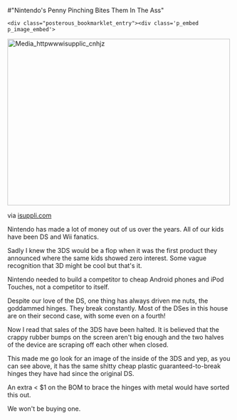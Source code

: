 #"Nintendo's Penny Pinching Bites Them In The Ass"


    <div class="posterous_bookmarklet_entry"><div class='p_embed p_image_embed'>
<a href="http://getfile8.posterous.com/getfile/files.posterous.com/conoroneill/nhouCwfGiFDJixnvAFebqgJzlzvufCtzEayBcmmuaypiplbdxwycwmcolloF/media_httpwwwisupplic_CnHjz.jpg.scaled1000.jpg"><img alt="Media_httpwwwisupplic_cnhjz" height="375" src="http://getfile8.posterous.com/getfile/files.posterous.com/conoroneill/nhouCwfGiFDJixnvAFebqgJzlzvufCtzEayBcmmuaypiplbdxwycwmcolloF/media_httpwwwisupplic_CnHjz.jpg.scaled500.jpg" width="500" /></a>
</div>

<div class="posterous_quote_citation">via <a href="http://www.isuppli.com/PublishingImages/Press%20Releases/Nintendo_3DS_Exploded.JPG">isuppli.com</a></div>
<p>Nintendo has made a lot of money out of us over the years. All of our kids have been DS and Wii fanatics.</p>
<p>Sadly I knew the 3DS would be a flop when it was the first product they announced where the same kids showed zero interest. Some vague recognition that 3D might be cool but that's it.</p>
<p>Nintendo needed to build a competitor to cheap Android phones and iPod Touches, not a competitor to itself.</p>
<p>Despite our love of the DS, one thing has always driven me nuts, the goddammed hinges. They break constantly. Most of the DSes in this house are on their second case, with some even on a fourth!</p>
<p>Now I read that sales of the 3DS have been halted. It is believed that the crappy rubber bumps on the screen aren't big enough and the two halves of the device are scraping off each other when closed.</p>
<p>This made me go look for an image of the inside of the 3DS and yep, as you can see above, it has the same shitty cheap plastic guaranteed-to-break hinges they have had since the original DS.</p>
<p>An extra &lt; $1 on the BOM to brace the hinges with metal would have sorted this out.</p>
<p>We won't be buying one.</p>
</div>
  